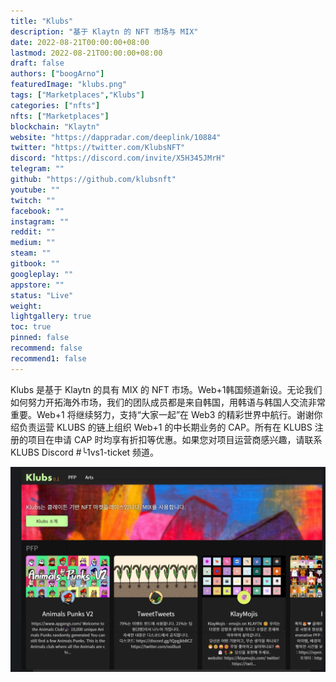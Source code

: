```yaml
---
title: "Klubs"
description: "基于 Klaytn 的 NFT 市场与 MIX"
date: 2022-08-21T00:00:00+08:00
lastmod: 2022-08-21T00:00:00+08:00
draft: false
authors: ["boogArno"]
featuredImage: "klubs.png"
tags: ["Marketplaces","Klubs"]
categories: ["nfts"]
nfts: ["Marketplaces"]
blockchain: "Klaytn"
website: "https://dappradar.com/deeplink/10884"
twitter: "https://twitter.com/KlubsNFT"
discord: "https://discord.com/invite/X5H345JMrH"
telegram: ""
github: "https://github.com/klubsnft"
youtube: ""
twitch: ""
facebook: ""
instagram: ""
reddit: ""
medium: ""
steam: ""
gitbook: ""
googleplay: ""
appstore: ""
status: "Live"
weight: 
lightgallery: true
toc: true
pinned: false
recommend: false
recommend1: false
---
```

Klubs 是基于 Klaytn 的具有 MIX 的 NFT 市场。Web+1韩国频道新设。无论我们如何努力开拓海外市场，我们的团队成员都是来自韩国，用韩语与韩国人交流非常重要。Web+1 将继续努力，支持“大家一起”在 Web3 的精彩世界中航行。谢谢你绍负责运营 KLUBS 的链上组织 Web+1 的中长期业务的 CAP。所有在 KLUBS 注册的项目在申请 CAP 时均享有折扣等优惠。如果您对项目运营商感兴趣，请联系 KLUBS Discord #╰1vs1-ticket 频道。

![1](1.bmp)